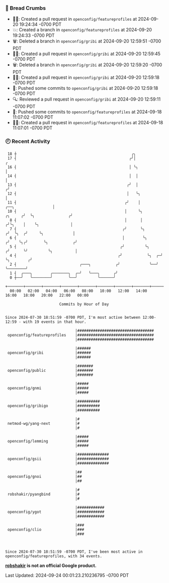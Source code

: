### 🍞 Bread Crumbs

 * ✍🏼: Created a pull request in `openconfig/featureprofiles` at 2024-09-20 19:24:34 -0700 PDT
 * 💥: Created a branch in `openconfig/featureprofiles` at 2024-09-20 19:24:33 -0700 PDT
 * 🗑: Deleted a branch in `openconfig/gribi` at 2024-09-20 12:59:51 -0700 PDT
 * ✍🏼: Created a pull request in `openconfig/gribi` at 2024-09-20 12:59:45 -0700 PDT
 * 🗑: Deleted a branch in `openconfig/gribi` at 2024-09-20 12:59:20 -0700 PDT
 * ✍🏼: Created a pull request in `openconfig/gribi` at 2024-09-20 12:59:18 -0700 PDT
 * 🚢: Pushed some commits to `openconfig/gribi` at 2024-09-20 12:59:18 -0700 PDT
 * 🔍: Reviewed a pull request in  `openconfig/gribi` at 2024-09-20 12:59:11 -0700 PDT
 * 🚢: Pushed some commits to `openconfig/featureprofiles` at 2024-09-18 11:07:02 -0700 PDT
 * ✍🏼: Created a pull request in `openconfig/featureprofiles` at 2024-09-18 11:07:01 -0700 PDT

### 🕘 Recent Activity
```
 18 ┼                                                   ╭╮
 17 ┤                                                  ╭╯│                                             ╭
 16 ┤                                                  │ ╰╮                                            │
 14 ┤                                                  │  │                                            │
 13 ┤                                                 ╭╯  │                                           ╭╯
 12 ┤                                                 │   ╰╮                                          │
 11 ┤                                                ╭╯    │                     ╭──╮                 │
 10 ┤                                                │     ╰╮            ╭╮     ╭╯  ╰╮               ╭╯
  8 ┤                                                │      │           ╭╯╰╮    │    ╰╮              │
  7 ┤                                               ╭╯      ╰╮         ╭╯  ╰╮  ╭╯     ╰╮             │
  6 ┤                                               │        ╰╮       ╭╯    ╰╮╭╯       ╰╮           ╭╯
  5 ┤                                              ╭╯         ╰╮     ╭╯      ╰╯         ╰╮          │
  4 ┤                                             ╭╯           ╰╮  ╭─╯                   ╰╮        ╭╯
  2 ┤                            ╭───╮           ╭╯             ╰──╯                      ╰────────╯
  1 ┤  ╭───╮        ╭───────╮  ╭─╯   ╰───╮      ╭╯
  0 ┼──╯   ╰────────╯       ╰──╯         ╰──────╯
    +───────+───────+───────+───────+───────+───────+───────+───────+───────+───────+───────+───────+────
  00:00   02:00   04:00   06:00   08:00   10:00   12:00   14:00   16:00   18:00   20:00   22:00   00:00   

						Commits by Hour of Day


Since 2024-07-30 18:51:59 -0700 PDT, I'm most active between 12:00-12:59 - with 19 events in that hour.

```



```
                               |##################################
 openconfig/featureprofiles    |##################################
                               |##################################

                               |######
 openconfig/gribi              |######
                               |######

                               |#######
 openconfig/public             |#######
                               |#######

                               |#####
 openconfig/gnmi               |#####
                               |#####

                               |##########
 openconfig/gribigo            |##########
                               |##########

                               |#
 netmod-wg/yang-next           |#
                               |#

                               |#####
 openconfig/lemming            |#####
                               |#####

                               |##############
 openconfig/gsii               |##############
                               |##############

                               |##
 openconfig/gnoi               |##
                               |##

                               |#
 robshakir/pyangbind           |#
                               |#

                               |############
 openconfig/ygot               |############
                               |############

                               |###
 openconfig/clio               |###
                               |###



Since 2024-07-30 18:51:59 -0700 PDT, I've been most active in openconfig/featureprofiles, with 34 events.

```
**[robshakir](mailto:robjs@google.com) is not an official Google product.**  


Last Updated: 2024-09-24 00:01:23.210236795 -0700 PDT
